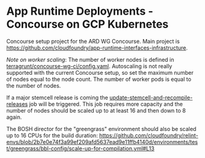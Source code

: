 # App Runtime Deployments - Concourse on GCP Kubernetes

Concourse setup project for the ARD WG Concourse. Main project is https://github.com/cloudfoundry/app-runtime-interfaces-infrastructure.

*Note on worker scaling*: The number of worker nodes is defined in [terragrunt/concourse-wg-ci/config.yaml](./terragrunt/concourse-wg-ci/config.yaml). Autoscaling is not really supported with the current Concourse setup, so set the maximum number of nodes equal to the node count. The number of worker pods is equal to the number of nodes.

If a major stemcell release is coming the [update-stemcell-and-recompile-releases](https://concourse.wg-ard.ci.cloudfoundry.org/teams/main/pipelines/update-releases/jobs/update-stemcell-and-recompile-releases) job will be triggered. This job requires more capacity and the number of nodes should be scaled up to at least 16 and then down to 8 again.

The BOSH director for the "greengrass" environment should also be scaled up to 16 CPUs for the build duration:
https://github.com/cloudfoundry/relint-envs/blob/2b7e0e74f3a99ef209afd5637ead9e11ffb4140d/environments/test/greengrass/bbl-config/scale-up-for-compilation.yml#L13
